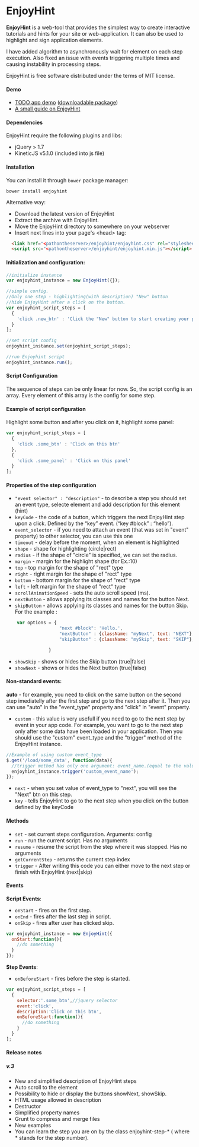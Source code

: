 EnjoyHint
=========
**EnjoyHint** is a web-tool that provides the simplest way to create interactive tutorials and hints for your site or web-application. It can also be used to highlight and sign application elements.

I have added algorithm to asynchronously wait for element on each step execution. Also fixed an issue with events triggering multiple times and causing instability in processing steps. 

EnjoyHint is free software distributed under the terms of MIT license.
  
#### Demo
* [TODO app demo](http://xbsoftware.github.io/enjoyhint/) ([downloadable package](http://xbsoftware.github.io/enjoyhint/enjoyhint_todo_demo.zip))
* [A small guide on EnjoyHint](http://xbsoftware.github.io/enjoyhint/example1.html)

#### Dependencies
EnjoyHint require the following plugins and libs:

* jQuery > 1.7
* KineticJS v5.1.0 (included into js file)

#### Installation
You can install it through `bower` package manager:
```
bower install enjoyhint
```
Alternative way:
- Download the latest version of EnjoyHint
- Extract the archive with EnjoyHint.
- Move the EnjoyHint directory to somewhere on your webserver
- Insert next lines into your page's \<head\> tag:
```html
  <link href="<pathontheserver>/enjoyhint/enjoyhint.css" rel="stylesheet">
  <script src="<pathontheserver>/enjoyhint/enjoyhint.min.js"></script>
```

#### Initialization and configuration:
```javascript
//initialize instance
var enjoyhint_instance = new EnjoyHint({});

//simple config. 
//Only one step - highlighting(with description) "New" button 
//hide EnjoyHint after a click on the button.
var enjoyhint_script_steps = [
  {
    'click .new_btn' : 'Click the "New" button to start creating your project'
  }  
];

//set script config
enjoyhint_instance.set(enjoyhint_script_steps);

//run Enjoyhint script
enjoyhint_instance.run();
```

#### Script Configuration
The sequence of steps can be only linear for now. So, the script config is an array. Every element of this array is the config for some step.

#### Example of script configuration 
Highlight some button and after you click on it, highlight some panel:
```javascript
var enjoyhint_script_steps = [
  {
    'click .some_btn' : 'Click on this btn'
  },  
  {
    'click .some_panel' : 'Click on this panel'
  }  
];
```

#### Properties of the step configuration
* `"event selector" : "description"` - to describe a step you should set an event type, selecte element and add description for this element (hint)
* `keyCode` - the code of a button, which triggers the next EnjoyHint step upon a click. Defined by the “key” event. (“key #block” : “hello”).
* `event_selector` - if you need to attach an event (that was set in "event" property) to other selector, you can use this one  
* `timeout` - delay before the moment, when an element is highlighted   
* `shape` - shape for highlighting (circle|rect)
* `radius` -  if the shape of "circle" is specified, we can set the radius.
* `margin` - margin for the highlight shape (for Ex.:10)  
* `top` - top margin for the shape of "rect" type  
* `right` - right margin for the shape of "rect" type  
* `bottom` - bottom margin for the shape of "rect" type  
* `left` - left margin for the shape of "rect" type
* `scrollAnimationSpeed` - sets the auto scroll speed (ms).
* `nextButton` - allows applying its classes and names for the button Nеxt.
* `skipButton` - allows applying its classes and names for the button Skip. For the example :
```javascript
	var options = {
                    "next #block": 'Hello.',
                    "nextButton" : {className: "myNext", text: "NEXT"},
                    "skipButton" : {className: "mySkip", text: "SKIP"},

                }
  ```
* `showSkip` - shows or hides the Skip button (true|false)
* `showNext` - shows or hides the Next button (true|false)




#### Non-standard events:
**auto** - for example, you need to click on the same button on the second step imediatelly after the first step and go to the next step after it. Then you can use "auto" in the "event_type" property and "click" in "event" property.
* `custom` - this value is very usefull if you need to go to the next step by event in your app code. For example, you want to go to the next step only after some data have been loaded in your application. Then you should use the "custom" event_type and the "trigger" method of the EnjoyHint instance.  
```javascript
//Example of using custom event_type
$.get('/load/some_data', function(data){
  //trigger method has only one argument: event_name.(equal to the value of event property in step config)
  enjoyhint_instance.trigger('custom_event_name');
});
```  
* `next` - when you set value of event_type to "next", you will see the "Next" btn on this step.
* `key` - tells EnjoyHint to go to the next step when you click on the button defined by the keyCode


#### Methods
* `set` - set current steps configuration. Arguments: config  
* `run` - run the current script. Has no arguments  
* `resume` - resume the script from the step where it was stopped. Has no arguments  
* `getCurrentStep` - returns the current step index
* `trigger` -  After writing this code you can either move to the next step or finish with EnjoyHint (next|skip)

#### Events
**Script Events**:
* `onStart` - fires on the first step.
* `onEnd` - fires after the last step in script.
* `onSkip` - fires after user has clicked skip.
```javascript
var enjoyhint_instance = new EnjoyHint({
  onStart:function(){
    //do something
  }
});
```
**Step Events**:  
* `onBeforeStart` - fires before the step is started.
```javascript
var enjoyhint_script_steps = [
  {
    selector:'.some_btn',//jquery selector
    event:'click',
    description:'Click on this btn',
    onBeforeStart:function(){
      //do something
    }
  }
];
```

#### Release notes

##### v.3

* New and simplified description of EnjoyHint steps
* Auto scroll to the element
* Possibility to hide or display the buttons showNext, showSkip.
* HTML usage allowed in description 
* Destructor
* Simplified property names 
* Grunt  to compress and merge files 
* New examples
* You can learn the step you are on by the class enjoyhint-step-* ( where * stands for the step number).




